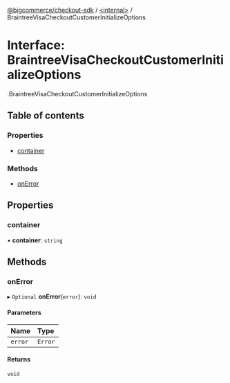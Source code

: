 [@bigcommerce/checkout-sdk](../README.md) / [<internal\>](../modules/internal_.md) / BraintreeVisaCheckoutCustomerInitializeOptions

# Interface: BraintreeVisaCheckoutCustomerInitializeOptions

[<internal>](../modules/internal_.md).BraintreeVisaCheckoutCustomerInitializeOptions

## Table of contents

### Properties

- [container](internal_.BraintreeVisaCheckoutCustomerInitializeOptions.md#container)

### Methods

- [onError](internal_.BraintreeVisaCheckoutCustomerInitializeOptions.md#onerror)

## Properties

### container

• **container**: `string`

## Methods

### onError

▸ `Optional` **onError**(`error`): `void`

#### Parameters

| Name | Type |
| :------ | :------ |
| `error` | `Error` |

#### Returns

`void`
